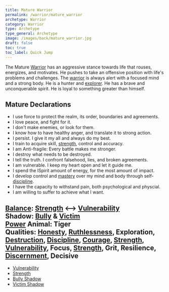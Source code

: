 ```yaml
---
title: Mature Warrior
permalink: /warrior/mature_warrior
archetype: Warrior
category: Warrior
type: Archetype
type_general: Archetype
image: /images/back/mature_warrior.jpg
draft: false
toc: true
toc_label: Quick Jump
---
```

 The Mature [Warrior](/[warrior](/warrior/mature_warrior)/mature_warrior) has an aggressive stance towards life that rouses, energizes, and motivates. He pushes to take an offensive position with life's problems and challenges. The [warrior](/warrior/mature_warrior) is always alert with a focused mind and a strong body. He is a hunter and [explorer](/warrior/heart/explorer). He has a brave and unconquerable spirit. He is loyal to something greater than himself.   
  
  
## Mature Declarations  
- I use force to protect the realm, its order, boundaries and agreements.   
- I love peace, and fight for it.   
- I don't make enemies, or look for them.   
- I know how to have healthy anger, and translate it to strong action.   
- I persist. I give it my all and always do my best.   
- I train to acquire skill, [strength](/warrior/mature_warrior/strength), control and accuracy.   
- I am Anti-fragile: Every battle makes me stronger.   
- I destroy what needs to be destroyed.   
- I tell the truth. I confront falsehood, lies, and broken agreements.   
-  I am vulnerable. I keep my heart open and let it guide me.  
- I spend the lSpirit amount of energy, for the most amount of impact.   
- I develop control and [mastery](/magician/mature_magician/mastery) over my mind and body through self-[discipline](/warrior/body/athlete/discipline).   
- I have the capacity to withstand pain, both psychological and physcial.   
- I am willing to suffer to achieve what I want.   
  
**[Balance](/king/body/ruler_and_judge/[balance](/king/body/ruler_and_judge/balance)):** [Strength](/warrior/mature_warrior/[strength](/warrior/mature_warrior/strength)) <--> [Vulnerability](/warrior/mature_warrior/[vulnerability](/warrior/mature_warrior/vulnerability))   
**Shadow:** [Bully](/warrior/mature_warrior/bully_shadow) & [Victim](/warrior/mature_warrior/victim_shadow)  
**[Power](/king/mature_king/[power](/king/mature_king/power)) Animal:** Tiger   
**Qualities:** [Honesty](/warrior/mind/activist/[honesty](/warrior/mind/activist/honesty)), [Ruthlessness](/warrior/body/change_maker/[ruthlessness](/warrior/body/change_maker/ruthlessness)), Exploration, [Destruction](/warrior/spirit/rebel/[destruction](/warrior/spirit/rebel/destruction)), [Discipline](/warrior/body/athlete/[discipline](/warrior/body/athlete/discipline)), [Courage](/warrior/spirit/rebel/[courage](/warrior/spirit/rebel/courage)), [Strength](/warrior/mature_warrior/[strength](/warrior/mature_warrior/strength)), [Vulnerability](/warrior/mature_warrior/[vulnerability](/warrior/mature_warrior/vulnerability)), Focus, [Strength](/warrior/mature_warrior/[strength](/warrior/mature_warrior/strength)), Grit, Resilience, [Discernment](/warrior/mind/activist/[discernment](/warrior/mind/activist/discernment)), Decisive
---
- [Vulnerability](/warrior/mature_warrior/vulnerability)
- [Strength](/warrior/mature_warrior/strength)
- [Bully Shadow](/warrior/mature_warrior/bully_shadow)
- [Victim Shadow](/warrior/mature_warrior/victim_shadow)
